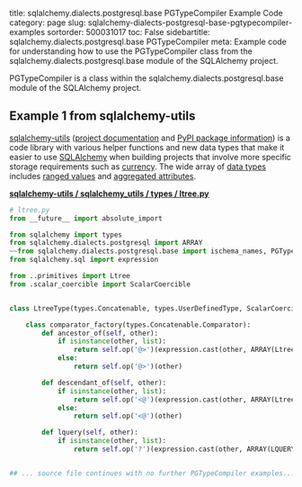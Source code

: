 title: sqlalchemy.dialects.postgresql.base PGTypeCompiler Example Code
category: page
slug: sqlalchemy-dialects-postgresql-base-pgtypecompiler-examples
sortorder: 500031017
toc: False
sidebartitle: sqlalchemy.dialects.postgresql.base PGTypeCompiler
meta: Example code for understanding how to use the PGTypeCompiler class from the sqlalchemy.dialects.postgresql.base module of the SQLAlchemy project.


PGTypeCompiler is a class within the sqlalchemy.dialects.postgresql.base module of the SQLAlchemy project.


## Example 1 from sqlalchemy-utils
[sqlalchemy-utils](https://github.com/kvesteri/sqlalchemy-utils)
([project documentation](https://sqlalchemy-utils.readthedocs.io/en/latest/)
and
[PyPI package information](https://pypi.org/project/SQLAlchemy-Utils/))
is a code library with various helper functions and new data types
that make it easier to use [SQLAlchemy](/sqlalchemy.html) when building
projects that involve more specific storage requirements such as
[currency](https://sqlalchemy-utils.readthedocs.io/en/latest/data_types.html#module-sqlalchemy_utils.types.currency).
The wide array of
[data types](https://sqlalchemy-utils.readthedocs.io/en/latest/data_types.html)
includes [ranged values](https://sqlalchemy-utils.readthedocs.io/en/latest/range_data_types.html)
and [aggregated attributes](https://sqlalchemy-utils.readthedocs.io/en/latest/aggregates.html).

[**sqlalchemy-utils / sqlalchemy_utils / types / ltree.py**](https://github.com/kvesteri/sqlalchemy-utils/blob/master/sqlalchemy_utils/types/ltree.py)

```python
# ltree.py
from __future__ import absolute_import

from sqlalchemy import types
from sqlalchemy.dialects.postgresql import ARRAY
~~from sqlalchemy.dialects.postgresql.base import ischema_names, PGTypeCompiler
from sqlalchemy.sql import expression

from ..primitives import Ltree
from .scalar_coercible import ScalarCoercible


class LtreeType(types.Concatenable, types.UserDefinedType, ScalarCoercible):

    class comparator_factory(types.Concatenable.Comparator):
        def ancestor_of(self, other):
            if isinstance(other, list):
                return self.op('@>')(expression.cast(other, ARRAY(LtreeType)))
            else:
                return self.op('@>')(other)

        def descendant_of(self, other):
            if isinstance(other, list):
                return self.op('<@')(expression.cast(other, ARRAY(LtreeType)))
            else:
                return self.op('<@')(other)

        def lquery(self, other):
            if isinstance(other, list):
                return self.op('?')(expression.cast(other, ARRAY(LQUERY)))


## ... source file continues with no further PGTypeCompiler examples...

```

